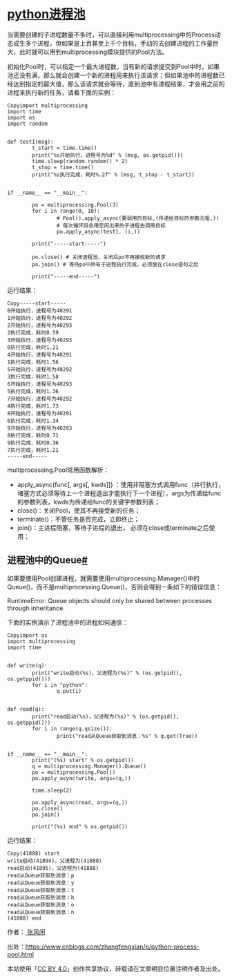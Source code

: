 # [python进程池](https://www.cnblogs.com/zhangfengxian/p/python-process-pool.html)

当需要创建的子进程数量不多时，可以直接利用multiprocessing中的Process动态成生多个进程，但如果是上百甚至上千个目标，手动的去创建进程的工作量巨大，此时就可以用到multiprocessing模块提供的Pool方法。

初始化Pool时，可以指定一个最大进程数，当有新的请求提交到Pool中时，如果池还没有满，那么就会创建一个新的进程用来执行该请求；但如果池中的进程数已经达到指定的最大值，那么该请求就会等待，直到池中有进程结束，才会用之前的进程来执行新的任务，请看下面的实例：

```
Copyimport multiprocessing
import time
import os
import random


def test1(msg):
        t_start = time.time()   
        print("%s开始执行，进程号为%d" % (msg, os.getpid()))
        time.sleep(random.random() * 2)  
        t_stop = time.time()
        print("%s执行完成，耗时%.2f" % (msg, t_stop - t_start)) 


if __name__ == "__main__":
    
        po = multiprocessing.Pool(3)
        for i in range(0, 10):
                # Pool().apply_async(要调用的目标,(传递给目标的参数元祖,))
                # 每次循环将会用空闲出来的子进程去调用目标
                po.apply_async(test1, (i,))
    
        print("-----start-----")
    
        po.close() # 关闭进程池，关闭后po不再接收新的请求
        po.join() # 等待po中所有子进程执行完成，必须放在close语句之后

        print("-----end-----")
```

运行结果：

```
Copy-----start-----
0开始执行，进程号为40291
1开始执行，进程号为40292
2开始执行，进程号为40293
2执行完成，耗时0.59
3开始执行，进程号为40293
0执行完成，耗时1.21
4开始执行，进程号为40291
1执行完成，耗时1.56
5开始执行，进程号为40292
3执行完成，耗时1.58
6开始执行，进程号为40293
5执行完成，耗时1.36
7开始执行，进程号为40292
4执行完成，耗时1.73
8开始执行，进程号为40291
6执行完成，耗时1.34
9开始执行，进程号为40293
8执行完成，耗时0.71
9执行完成，耗时0.36
7执行完成，耗时1.21
-----end-----
```

multiprocessing.Pool常用函数解析：

- apply_async(func[, args[, kwds]]) ：使用非阻塞方式调用func（并行执行，堵塞方式必须等待上一个进程退出才能执行下一个进程），args为传递给func的参数列表，kwds为传递给func的关键字参数列表；
- close()：关闭Pool，使其不再接受新的任务；
- terminate()：不管任务是否完成，立即终止；
- join()：主进程阻塞，等待子进程的退出， 必须在close或terminate之后使用；

## 进程池中的Queue[#](https://www.cnblogs.com/zhangfengxian/p/python-process-pool.html#%E8%BF%9B%E7%A8%8B%E6%B1%A0%E4%B8%AD%E7%9A%84queue)

如果要使用Pool创建进程，就需要使用multiprocessing.Manager()中的Queue()，而不是multiprocessing.Queue()，否则会得到一条如下的错误信息：

RuntimeError: Queue objects should only be shared between processes through inheritance.

下面的实例演示了进程池中的进程如何通信：

```
Copyimport os
import multiprocessing
import time


def write(q):
        print("write启动(%s)，父进程为(%s)" % (os.getpid(), os.getppid()))
        for i in "python":
                q.put(i)


def read(q):
        print("read启动(%s)，父进程为(%s)" % (os.getpid(), os.getppid()))
        for i in range(q.qsize()):
                print("read从Queue获取到消息：%s" % q.get(True))    


if __name__ == "__main__":
        print("(%s) start" % os.getpid())
        q = multiprocessing.Manager().Queue()
        po = multiprocessing.Pool()
        po.apply_async(write, args=(q,))

        time.sleep(2)   
    
        po.apply_async(read, args=(q,))
        po.close()
        po.join()
    
        print("(%s) end" % os.getpid())                                    
```

运行结果：

```
Copy(41888) start
write启动(41894)，父进程为(41888)
read启动(41895)，父进程为(41888)
read从Queue获取到消息：p
read从Queue获取到消息：y
read从Queue获取到消息：t
read从Queue获取到消息：h
read从Queue获取到消息：o
read从Queue获取到消息：n
(41888) end
```

作者：[ 张风闲](http://blog.esofar.cn/)

出处：<https://www.cnblogs.com/zhangfengxian/p/python-process-pool.html>

本站使用「[CC BY 4.0](https://creativecommons.org/licenses/by/4.0)」创作共享协议，转载请在文章明显位置注明作者及出处。